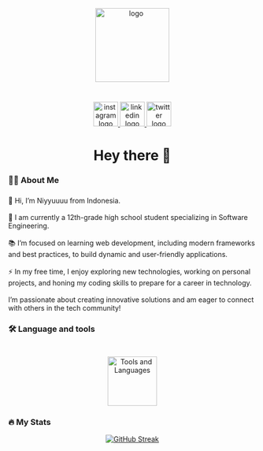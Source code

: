 <div align="center">
  <img height="150" src="https://i.postimg.cc/59wLZhmd/logo.png" alt="logo" />
</div>

###

<br clear="both">

<div align="center">
  <a href="https://www.instagram.com/niyyuuuu/" target="_blank">
    <img src="https://raw.githubusercontent.com/maurodesouza/profile-readme-generator/master/src/assets/icons/social/instagram/default.svg" width="50" height="50" alt="instagram logo" />
  </a>
  <a href="https://www.linkedin.com/in/ghoniyyu-gama-manggala-59013b327/" target="_blank">
    <img src="https://raw.githubusercontent.com/maurodesouza/profile-readme-generator/master/src/assets/icons/social/linkedin/default.svg" width="50" height="50" alt="linkedin logo" />
  </a>
  <a href="https://x.com/Niyyuuuuu" target="_blank">
    <img src="https://raw.githubusercontent.com/maurodesouza/profile-readme-generator/master/src/assets/icons/social/twitter/default.svg" width="50" height="50" alt="twitter logo" />
  </a>
</div>

###

<h1 align="center">Hey there 👋</h1>

###

<h3 align="left">👩‍💻 About Me</h3>

###

<p align="left">
👋 Hi, I’m Niyyuuuu from Indonesia.<br><br>
🔭 I am currently a 12th-grade high school student specializing in Software Engineering.<br><br>
📚 I’m focused on learning web development, including modern frameworks and best practices, to build dynamic and user-friendly applications.<br><br>
⚡ In my free time, I enjoy exploring new technologies, working on personal projects, and honing my coding skills to prepare for a career in technology.<br><br>
I’m passionate about creating innovative solutions and am eager to connect with others in the tech community!
</p>

###

<h3 align="left">🛠 Language and tools</h3>

###

<br clear="both">

<div align="center">
  <!-- Icons Section -->
  <img src="https://skillicons.dev/icons?i=ai,ps,pr,ae,androidstudio,bash,bootstrap,c,cpp,cs,css,dotnet,figma,flutter,github,git,html,js,java,laravel,materialui,mysql,nodejs,php,py,react,sqlite,stackoverflow,tailwind,ts" height="100" alt="Tools and Languages" />
</div>

###

<h3 align="left">🔥 My Stats </h3>

<p align="center">
  <a href="https://git.io/streak-stats">
    <img src="https://ghstats.onuralpsezer.com?user=Niyyuuuu&theme=github-dark-blue&border_radius=5&date_format=M%20j%5B%2C%20Y%5D&mode=weekly&exclude_days=Mon%2CTue&card_width=500" alt="GitHub Streak">
  </a>
</p>

